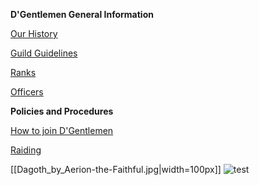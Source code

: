 __D'Gentlemen General Information__

[Our History](Our_History)

[Guild Guidelines](Guild_Guidelines)

[Ranks](Ranks)

[Officers](Officers)

__Policies and Procedures__

[How to join D'Gentlemen](How_to_join_D'Gentlemen)

[Raiding](Raiding)

[[Dagoth_by_Aerion-the-Faithful.jpg|width=100px]]
![test](images/Dagoth_by_Aerion-the-Faithful.jpg "test")